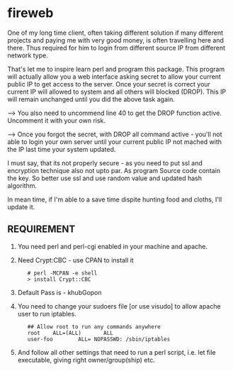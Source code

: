 # fireweb

One of my long time client, often taking different solution if many different projects and paying me with very good money,
is often travelling here and there. Thus required for him to login from different source IP from different network type.

That's let me to inspire learn perl and program this package. This program will actually allow you a web interface asking secret to allow your current public IP to get access to the server. Once your secret is correct your current IP will allowed to system and all others will blocked (DROP). This IP will remain unchanged until you did the above task again. 

--> You also need to uncommend line 40 to get the DROP function active. Uncomment it with your own risk. 

   --> Once you forgot the secret, with DROP all command active - you'll not able to login your own server                   until your current public IP not mached with the IP last time your system updated.

I must say, that its not properly secure - as you need to put ssl and encryption technique also not upto par.
As program Source code contain the key. So better use ssl and use random value and updated hash algorithm.

In mean time, if I'm able to a save time dispite hunting food and cloths, I'll update it.


REQUIREMENT
--------------------
1. You need perl and perl-cgi enabled in your machine and apache.
2. Need Crypt:CBC - use CPAN to install it

          # perl -MCPAN -e shell
          > install Crypt::CBC

3. Default Pass is - khubGopon
4. You need to change your sudoers file [or use visudo] to allow apache user to run iptables.

          ## Allow root to run any commands anywhere
          root    ALL=(ALL)       ALL
          user-foo        ALL= NOPASSWD: /sbin/iptables

5. And follow all other settings that need to run a perl script, i.e. let file executable, giving right owner/group(ship) etc.
